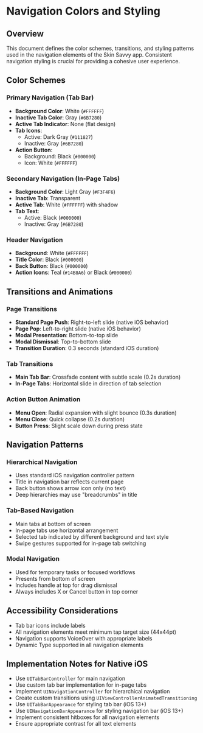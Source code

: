 
# Navigation Colors and Styling

## Overview

This document defines the color schemes, transitions, and styling patterns used in the navigation elements of the Skin Savvy app. Consistent navigation styling is crucial for providing a cohesive user experience.

## Color Schemes

### Primary Navigation (Tab Bar)

- **Background Color**: White (`#FFFFFF`)
- **Inactive Tab Color**: Gray (`#6B7280`)
- **Active Tab Indicator**: None (flat design)
- **Tab Icons**: 
  - Active: Dark Gray (`#111827`)
  - Inactive: Gray (`#6B7280`)
- **Action Button**: 
  - Background: Black (`#000000`)
  - Icon: White (`#FFFFFF`)

### Secondary Navigation (In-Page Tabs)

- **Background Color**: Light Gray (`#F3F4F6`)
- **Inactive Tab**: Transparent
- **Active Tab**: White (`#FFFFFF`) with shadow
- **Tab Text**:
  - Active: Black (`#000000`)
  - Inactive: Gray (`#6B7280`)

### Header Navigation

- **Background**: White (`#FFFFFF`)
- **Title Color**: Black (`#000000`)
- **Back Button**: Black (`#000000`)
- **Action Icons**: Teal (`#14B8A6`) or Black (`#000000`)

## Transitions and Animations

### Page Transitions

- **Standard Page Push**: Right-to-left slide (native iOS behavior)
- **Page Pop**: Left-to-right slide (native iOS behavior)
- **Modal Presentation**: Bottom-to-top slide
- **Modal Dismissal**: Top-to-bottom slide
- **Transition Duration**: 0.3 seconds (standard iOS duration)

### Tab Transitions

- **Main Tab Bar**: Crossfade content with subtle scale (0.2s duration)
- **In-Page Tabs**: Horizontal slide in direction of tab selection

### Action Button Animation

- **Menu Open**: Radial expansion with slight bounce (0.3s duration)
- **Menu Close**: Quick collapse (0.2s duration)
- **Button Press**: Slight scale down during press state

## Navigation Patterns

### Hierarchical Navigation

- Uses standard iOS navigation controller pattern
- Title in navigation bar reflects current page
- Back button shows arrow icon only (no text)
- Deep hierarchies may use "breadcrumbs" in title

### Tab-Based Navigation

- Main tabs at bottom of screen
- In-page tabs use horizontal arrangement
- Selected tab indicated by different background and text style
- Swipe gestures supported for in-page tab switching

### Modal Navigation

- Used for temporary tasks or focused workflows
- Presents from bottom of screen
- Includes handle at top for drag dismissal
- Always includes X or Cancel button in top corner

## Accessibility Considerations

- Tab bar icons include labels
- All navigation elements meet minimum tap target size (44x44pt)
- Navigation supports VoiceOver with appropriate labels
- Dynamic Type supported in all navigation elements

## Implementation Notes for Native iOS

- Use `UITabBarController` for main navigation
- Use custom tab bar implementation for in-page tabs
- Implement `UINavigationController` for hierarchical navigation
- Create custom transitions using `UIViewControllerAnimatedTransitioning`
- Use `UITabBarAppearance` for styling tab bar (iOS 13+)
- Use `UINavigationBarAppearance` for styling navigation bar (iOS 13+)
- Implement consistent hitboxes for all navigation elements
- Ensure appropriate contrast for all text elements
